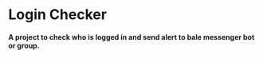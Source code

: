 # Login Checker 

#### A project to check who is logged in and send alert to bale messenger bot or group.
